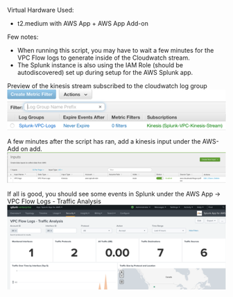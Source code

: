 Virtual Hardware Used:
- t2.medium with AWS App + AWS App Add-on

Few notes:

- When running this script, you may have to wait a few minutes for the VPC Flow logs to generate inside of the Cloudwatch stream.
- The Splunk instance is also using the IAM Role (should be autodiscovered) set up during setup for the AWS Splunk app.

Preview of the kinesis stream subscribed to the cloudwatch log group
![alt text](cloudwatch-kinesis.png)

A few minutes after the script has ran, add a kinesis input under the AWS-Add on add.
![alt text](kinesis.png)

If all is good, you should see some events in Splunk under the AWS App -> VPC Flow Logs - Traffic Analysis
![alt text](aws-splunk.png)
